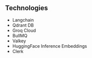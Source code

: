 
## Technologies 
- Langchain
- Qdrant DB
- Groq Cloud
- BullMQ
- Valkey
- HuggingFace Inference Embeddings
- Clerk
